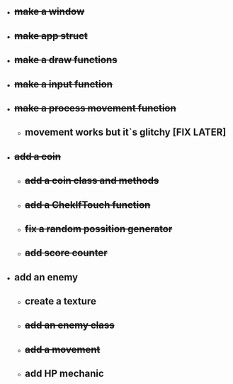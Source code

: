 - ## ~~make a window~~

- ## ~~make app struct~~
- ## ~~make a draw functions~~
- ## ~~make a input function~~
- ## ~~make a process movement function~~
  - ## movement works but it`s glitchy [FIX LATER]
- ## ~~add a coin~~
  - ## ~~add a coin class and methods~~
  - ## ~~add a ChekIfTouch function~~
  - ## ~~fix a random possition generator~~
  - ## ~~add score counter~~
- ## add an enemy
  - ## create a texture
  - ## ~~add an enemy class~~
  - ## ~~add a movement~~
  - ## add HP mechanic

